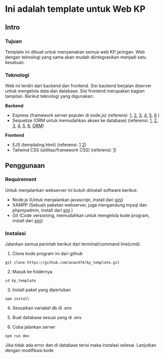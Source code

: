 # Ini adalah template untuk Web KP

## Intro

### Tujuan

Template ini dibuat untuk menyamakan semua web KP jaringan. Web dengan teknologi yang sama akan mudah diintegrasikan menjadi satu kesatuan.

### Teknologi

Web ini terdiri dari backend dan frontend. Sisi backend berjalan diserver untuk mengelola data dan database. Sisi frontend merupakan bagian tampilan. Berikut teknologi yang digunakan:

**Backend**

- Express (framework server populer di node.js) (referensi: [1](https://expressjs.com/), [2](https://sekolahkoding.com/kelas/tutorial-nodejs-dan-expressjs/video/belajar-express-js), [3](http://mfikri.com/artikel/tutorial-nodejs), [4](https://code.tutsplus.com/id/tutorials/build-a-complete-mvc-website-with-expressjs--net-34168), [5](https://idjs.github.io/belajar-nodejs/expressjs/index.html), [6](https://medium.com/easyread/nodejs-series-pengenalan-expressjs-dan-instalasi-expressjs-5fda39b9ea58) )
- Sequelize (ORM untuk memudahkan akses ke database) (referensi: [1](https://sequelize.org/master/), [2](https://scotch.io/tutorials/getting-started-with-node-express-and-postgres-using-sequelize),
  [3](https://medium.com/skyshidigital/membuat-restful-api-menggunakan-express-dan-sequelize-ef0e10da36ff), [4](https://medium.com/hookigroup/simple-rest-api-dengan-express-sequelize-dan-mysql-part-i-eefcf2ec1f5c), [5](https://bezkoder.com/node-js-express-sequelize-mysql/), [6](http://immanuelbayu.my.id/tutorial-sequelize-orm-dengan-nodejs/), [ORM](https://medium.com/wripolinema/sudah-kenal-sama-orm-34712e85c6fa))

**Frontend**

- EJS (templating html) (referensi: [1](https://ejs.co/) [2](https://github.com/mde/ejs/wiki/Using-EJS-with-Express))
- Tailwind CSS (utilitas/framework CSS) (referensi: [1](https://tailwindcss.com/))

## Penggunaan

### Requirement

Untuk menjalankan webserver ini butuh diinstall software berikut:

- Node.js (Untuk menjalankan javascript, install dari [sini](https://nodejs.org/en/download/))
- XAMPP (Sebuah paketan webserver, juga mengandung mysql dan phpmyadmin, install dari [sini](https://www.apachefriends.org/index.html) )
- Git (Code versioning, memudahkan untuk mengelola kode program, install dari [sini](https://git-scm.com/))

### Instalasi

Jalankan semua perintah berikut dari terminal/command line(cmd).

1. Clone kode program ini dari github

```
git clone https://github.com/anan474/kp_template.git
```

2. Masuk ke foldernya

```
cd kp_template
```

3. Install paket yang diperlukan

```
npm install
```

4. Sesuaikan variabel db di .env

5. Buat database sesuai yang di .env

6. Coba jalankan server

```
npm run dev
```

Jika tidak ada error dan di database terisi maka instalasi selesai. Lanjutkan dengan modifikasi kode
